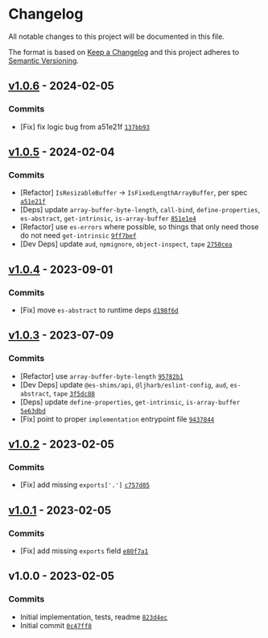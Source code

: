 # Changelog

All notable changes to this project will be documented in this file.

The format is based on [Keep a Changelog](https://keepachangelog.com/en/1.0.0/)
and this project adheres to [Semantic Versioning](https://semver.org/spec/v2.0.0.html).

## [v1.0.6](https://github.com/es-shims/ArrayBuffer.prototype.transfer/compare/v1.0.5...v1.0.6) - 2024-02-05

### Commits

- [Fix] fix logic bug from a51e21f [`137bb93`](https://github.com/es-shims/ArrayBuffer.prototype.transfer/commit/137bb935331162d609ecd547035076e55e0df7f5)

## [v1.0.5](https://github.com/es-shims/ArrayBuffer.prototype.transfer/compare/v1.0.4...v1.0.5) - 2024-02-04

### Commits

- [Refactor] `IsResizableBuffer` -&gt; `IsFixedLengthArrayBuffer`, per spec [`a51e21f`](https://github.com/es-shims/ArrayBuffer.prototype.transfer/commit/a51e21ff04fa3bf53da22a16be2f7b051c3b7583)
- [Deps] update `array-buffer-byte-length`, `call-bind`, `define-properties`, `es-abstract`, `get-intrinsic`, `is-array-buffer` [`851e1e4`](https://github.com/es-shims/ArrayBuffer.prototype.transfer/commit/851e1e4c0d1632ea8429fd0bfcad03e4e620f894)
- [Refactor] use `es-errors` where possible, so things that only need those do not need `get-intrinsic` [`9ff7bef`](https://github.com/es-shims/ArrayBuffer.prototype.transfer/commit/9ff7bef18214973be33feb7a06f10d18d9fac7b3)
- [Dev Deps] update `aud`, `npmignore`, `object-inspect`, `tape` [`2750cea`](https://github.com/es-shims/ArrayBuffer.prototype.transfer/commit/2750ceae945d7f0b6cbcb5a3a831ce8ab7117d25)

## [v1.0.4](https://github.com/es-shims/ArrayBuffer.prototype.transfer/compare/v1.0.3...v1.0.4) - 2023-09-01

### Commits

- [Fix] move `es-abstract` to runtime deps [`d198f6d`](https://github.com/es-shims/ArrayBuffer.prototype.transfer/commit/d198f6deb9248e03dd796ef78e1186dd987dcb62)

## [v1.0.3](https://github.com/es-shims/ArrayBuffer.prototype.transfer/compare/v1.0.2...v1.0.3) - 2023-07-09

### Commits

- [Refactor] use `array-buffer-byte-length` [`95782b1`](https://github.com/es-shims/ArrayBuffer.prototype.transfer/commit/95782b1353e9ae9d0085b9a768d6826f82be6678)
- [Dev Deps] update `@es-shims/api`, `@ljharb/eslint-config`, `aud`, `es-abstract`, `tape` [`3f5dc88`](https://github.com/es-shims/ArrayBuffer.prototype.transfer/commit/3f5dc880e732199f074e677ab5d3b6a48700b644)
- [Deps] update `define-properties`, `get-intrinsic`, `is-array-buffer` [`5e63dbd`](https://github.com/es-shims/ArrayBuffer.prototype.transfer/commit/5e63dbd40faacfb72d65ea1375abd8e6340e00f6)
- [Fix] point to proper `implementation` entrypoint file [`9437844`](https://github.com/es-shims/ArrayBuffer.prototype.transfer/commit/94378441882b561c9a1427ff9218068d43bd3282)

## [v1.0.2](https://github.com/es-shims/ArrayBuffer.prototype.transfer/compare/v1.0.1...v1.0.2) - 2023-02-05

### Commits

- [Fix] add missing `exports['.']` [`c757d85`](https://github.com/es-shims/ArrayBuffer.prototype.transfer/commit/c757d85a57fb3567333659bf2f94044ff15658f0)

## [v1.0.1](https://github.com/es-shims/ArrayBuffer.prototype.transfer/compare/v1.0.0...v1.0.1) - 2023-02-05

### Commits

- [Fix] add missing `exports` field [`e80f7a1`](https://github.com/es-shims/ArrayBuffer.prototype.transfer/commit/e80f7a15eb7daa07272742726c8b688e79dc542a)

## v1.0.0 - 2023-02-05

### Commits

- Initial implementation, tests, readme [`823d4ec`](https://github.com/es-shims/ArrayBuffer.prototype.transfer/commit/823d4ecaac6c4ed8eb4d3aaa0db0b45a1e757ab0)
- Initial commit [`0c47ff8`](https://github.com/es-shims/ArrayBuffer.prototype.transfer/commit/0c47ff83f097ffc5157586b015cb3c216fd52f4e)
